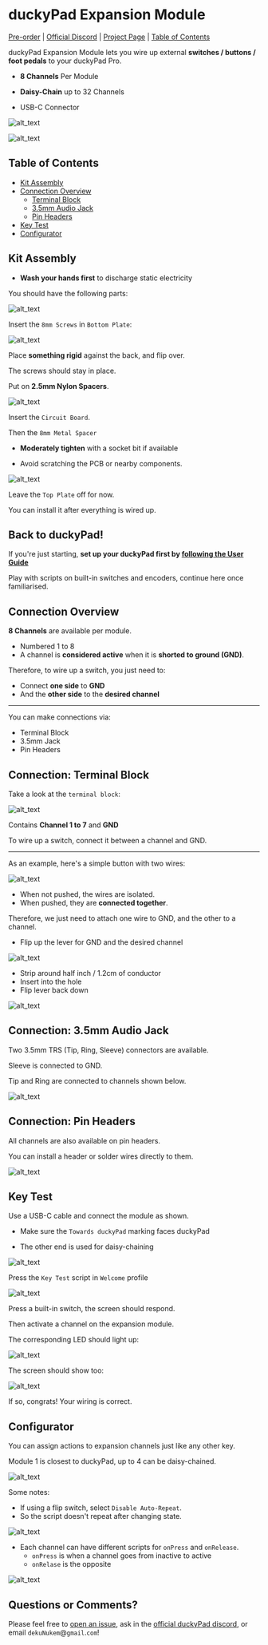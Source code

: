 # duckyPad Expansion Module

[Pre-order](https://www.kickstarter.com/projects/dekunukem/duckypad-pro-advanced-macro-scripting-beyond-qmk-via) | [Official Discord](https://discord.gg/4sJCBx5) | [Project Page](https://github.com/dekuNukem/duckyPad-Pro) | [Table of Contents](#table-of-contents)


duckyPad Expansion Module lets you wire up external **switches / buttons / foot pedals** to your duckyPad Pro.

* **8 Channels** Per Module

* **Daisy-Chain** up to 32 Channels

* USB-C Connector

![alt_text](resources/photos/expdpp.jpeg)

![alt_text](resources/photos/exp.gif)

## Table of Contents

- [Kit Assembly](#kit-assembly)
- [Connection Overview](#connection-overview)
	- [Terminal Block](#connection-terminal-block)
	- [3.5mm Audio Jack](#connection-35mm-audio-jack)
	- [Pin Headers](#connection-pin-headers)
- [Key Test](#key-test)
- [Configurator](#configurator)

## Kit Assembly

* **Wash your hands first** to discharge static electricity

You should have the following parts:

![alt_text](resources/photos/items.png)

Insert the `8mm Screws` in `Bottom Plate`:

![alt_text](resources/photos/bottom.jpeg)

Place **something rigid** against the back, and flip over.

The screws should stay in place.

Put on **2.5mm Nylon Spacers**.

![alt_text](resources/photos/nylon.jpeg)

Insert the `Circuit Board`.

Then the `8mm Metal Spacer`

* **Moderately tighten** with a socket bit if available

* Avoid scratching the PCB or nearby components.

![alt_text](resources/photos/spacer.jpeg)

Leave the `Top Plate` off for now.

You can install it after everything is wired up.

## Back to duckyPad!

If you're just starting, **set up your duckyPad first by [following the User Guide](https://dekunukem.github.io/duckyPad-Pro/doc/getting_started.html)**

Play with scripts on built-in switches and encoders, continue here once familiarised.

## Connection Overview

**8 Channels** are available per module.

* Numbered 1 to 8
* A channel is **considered active** when it is **shorted to ground (GND)**.

Therefore, to wire up a switch, you just need to:

* Connect **one side** to **GND**
* And the **other side** to the **desired channel**

---------

You can make connections via:

* Terminal Block
* 3.5mm Jack
* Pin Headers

## Connection: Terminal Block

Take a look at the `terminal block`:

![alt_text](resources/photos/block.jpeg)

Contains **Channel 1 to 7** and **GND**

To wire up a switch, connect it between a channel and GND.

-------

As an example, here's a simple button with two wires:

![alt_text](resources/photos/push.jpeg)

* When not pushed, the wires are isolated.
* When pushed, they are **connected together**.

Therefore, we just need to attach one wire to GND, and the other to a channel.

* Flip up the lever for GND and the desired channel

![alt_text](resources/photos/flip.jpeg)

* Strip around half inch / 1.2cm of conductor
* Insert into the hole
* Flip lever back down

![alt_text](resources/photos/inserted.jpeg)

## Connection: 3.5mm Audio Jack

Two 3.5mm TRS (Tip, Ring, Sleeve) connectors are available.

Sleeve is connected to GND.

Tip and Ring are connected to channels shown below.

![alt_text](resources/photos/jack.png)

## Connection: Pin Headers

All channels are also available on pin headers.

You can install a header or solder wires directly to them.

![alt_text](resources/photos/header.png)

## Key Test

Use a USB-C cable and connect the module as shown.

* Make sure the `Towards duckyPad` marking faces duckyPad

* The other end is used for daisy-chaining

![alt_text](resources/photos/usbc.png)

Press the `Key Test` script in `Welcome` profile

![alt_text](resources/photos/home.png)

Press a built-in switch, the screen should respond.

Then activate a channel on the expansion module.

The corresponding LED should light up:

![alt_text](resources/photos/led.png)

The screen should show too:

![alt_text](resources/photos/test.jpeg)

If so, congrats! Your wiring is correct.

## Configurator

You can assign actions to expansion channels just like any other key.

Module 1 is closest to duckyPad, up to 4 can be daisy-chained.

![alt_text](resources/photos/config.png)

Some notes:

* If using a flip switch, select `Disable Auto-Repeat`.
* So the script doesn't repeat after changing state.

![alt_text](resources/photos/repeat.png)

* Each channel can have different scripts for `onPress` and `onRelease`.
	* `onPress` is when a channel goes from inactive to active
	* `onRelase` is the opposite

![alt_text](resources/photos/on.png)

## Questions or Comments?

Please feel free to [open an issue](https://github.com/dekuNukem/duckypad-pro/issues), ask in the [official duckyPad discord](https://discord.gg/4sJCBx5), or email `dekuNukem`@`gmail`.`com`!

